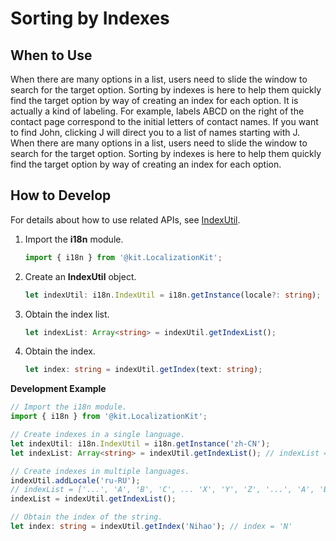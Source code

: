# Sorting by Indexes

## When to Use

When there are many options in a list, users need to slide the window to search for the target option. Sorting by indexes is here to help them quickly find the target option by way of creating an index for each option. It is actually a kind of labeling. For example, labels ABCD on the right of the contact page correspond to the initial letters of contact names. If you want to find John, clicking J will direct you to a list of names starting with J. When there are many options in a list, users need to slide the window to search for the target option. Sorting by indexes is here to help them quickly find the target option by way of creating an index for each option.

## How to Develop

For details about how to use related APIs, see [IndexUtil](../reference/apis-localization-kit/js-apis-i18n.md#indexutil8).

1. Import the **i18n** module.
   ```ts
   import { i18n } from '@kit.LocalizationKit';
   ```

2. Create an **IndexUtil** object.
   ```ts
   let indexUtil: i18n.IndexUtil = i18n.getInstance(locale?: string); // The default value of locale is the current system locale.
   ```

3. Obtain the index list.
   ```ts
   let indexList: Array<string> = indexUtil.getIndexList();
   ```

4. Obtain the index.
   ```ts
   let index: string = indexUtil.getIndex(text: string);
   ```

**Development Example**

```ts
// Import the i18n module.
import { i18n } from '@kit.LocalizationKit';

// Create indexes in a single language.
let indexUtil: i18n.IndexUtil = i18n.getInstance('zh-CN');
let indexList: Array<string> = indexUtil.getIndexList(); // indexList = ['...', 'A', 'B', 'C', ... 'X', 'Y', 'Z', '...']

// Create indexes in multiple languages.
indexUtil.addLocale('ru-RU');
// indexList = ['...', 'A', 'B', 'C', ... 'X', 'Y', 'Z', '...', 'А', 'Б', 'В', ... 'Э', 'Ю', 'Я', '...']
indexList = indexUtil.getIndexList(); 

// Obtain the index of the string.
let index: string = indexUtil.getIndex('Nihao'); // index = 'N'
```
